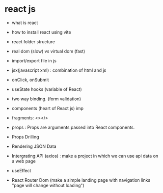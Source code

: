 # react js 

- what is react 

- how to install react using vite 

- react folder structure 

- real dom (slow) vs virtual dom (fast) 

- import/export file in js 

- jsx(javascript xml) : combination of html and js 
- onClick, onSubmit

- useState hooks (variable of React)

- two way binding. (form validation) 

- components (heart of React js) imp 

- fragments: <></>

- props : Props are arguments passed into React components.
- Props Drilling 

- Rendering JSON Data 

- Intergrating API (axios) : make a project in which we can use api data on a web page 

- useEffect 

- React Router Dom (make a simple landing page with navigation links "page will change without loading")


